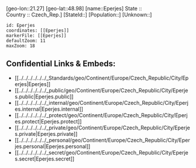 ﻿---
location: [48.98,21.27] 
mapzoom: [7,12] 
mapmarker: city 
type: City
tags:
- geo/City


SpocWebEntityId: 30036
isDeleted: false
confidential: public

---
[geo-lon::21.27] 
[geo-lat::48.98] 
[name::Eperjes] 
State ::  
Country :: Czech_Rep.] 
[StateId::] 
[Population::] 
[Unknown::] 


```leaflet
id: Eperjes
coordinates: [[Eperjes]] 
markerFile: [[Eperjes]] 
defaultZoom: 11 
maxZoom: 18
```


## Confidential Links & Embeds: 
- [[../../../../../../_Standards/geo/Continent/Europe/Czech_Republic/City/Eperjes|Eperjes]] 
- [[../../../../../../_public/geo/Continent/Europe/Czech_Republic/City/Eperjes.public|Eperjes.public]] 
- [[../../../../../../_internal/geo/Continent/Europe/Czech_Republic/City/Eperjes.internal|Eperjes.internal]] 
- [[../../../../../../_protect/geo/Continent/Europe/Czech_Republic/City/Eperjes.protect|Eperjes.protect]] 
- [[../../../../../../_private/geo/Continent/Europe/Czech_Republic/City/Eperjes.private|Eperjes.private]] 
- [[../../../../../../_personal/geo/Continent/Europe/Czech_Republic/City/Eperjes.personal|Eperjes.personal]] 
- [[../../../../../../_secret/geo/Continent/Europe/Czech_Republic/City/Eperjes.secret|Eperjes.secret]] 
